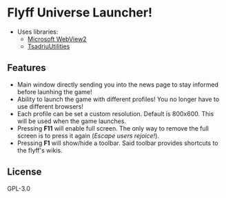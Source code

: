 # Flyff Universe Launcher!
* Uses libraries:
  * [Microsoft WebView2](https://docs.microsoft.com/en-us/microsoft-edge/webview2/)
  * [TsadriuUtilities](https://github.com/Tsadriu/TsadriuUtilities)

##  Features 
* Main window directly sending you into the news page to stay informed before launhing the game!
* Ability to launch the game with different profiles! You no longer have to use different browsers!
* Each profile can be set a custom resolution. Default is 800x600. This will be used when the game launches.
* Pressing **F11** will enable full screen. The only way to remove the full screen is to press it again (*Escape users rejoice!*).
* Pressing **F1** will show/hide a toolbar. Said toolbar provides shortcuts to the flyff's wikis.

##  License
GPL-3.0
